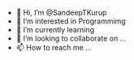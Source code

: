 - 👋 Hi, I’m @SandeepTKurup
- 👀 I’m interested in Programmimg
- 🌱 I’m currently learning 
- 💞️ I’m looking to collaborate on ...
- 📫 How to reach me ...

<!---
SandeepTKurup/SandeepTKurup is a ✨ special ✨ repository because its `README.md` (this file) appears on your GitHub profile.
You can click the Preview link to take a look at your changes.
--->
